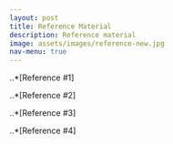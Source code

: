 ```yaml
---
layout: post
title: Reference Material
description: Reference material 
image: assets/images/reference-new.jpg
nav-menu: true
---
```


..*[Reference #1]

..*[Reference #2]

..*[Reference #3]

..*[Reference #4]

